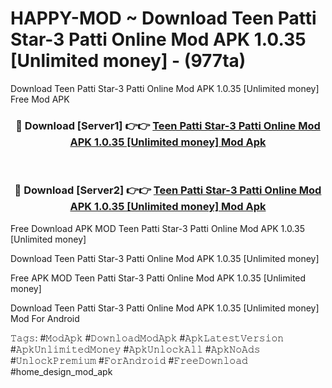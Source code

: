 # HAPPY-MOD ~ Download Teen Patti Star-3 Patti Online Mod APK 1.0.35 [Unlimited money] - (977ta)
Download Teen Patti Star-3 Patti Online Mod APK 1.0.35 [Unlimited money] Free Mod APK

<div align="center">
<h3>🔴 Download [Server1] 👉👉 <a href="https://apk-comot.site?title=Teen_Patti_Star-3_Patti_Online_Mod_APK_1.0.35_[Unlimited_money]">Teen Patti Star-3 Patti Online Mod APK 1.0.35 [Unlimited money] Mod Apk</a></h3><br>

<h3>🔴 Download [Server2] 👉👉 <a href="https://apk-comot.site?title=Teen_Patti_Star-3_Patti_Online_Mod_APK_1.0.35_[Unlimited_money]">Teen Patti Star-3 Patti Online Mod APK 1.0.35 [Unlimited money] Mod Apk</a></h3>
</div>


Free Download APK MOD Teen Patti Star-3 Patti Online Mod APK 1.0.35 [Unlimited money]

Download Teen Patti Star-3 Patti Online Mod APK 1.0.35 [Unlimited money] 

Free APK MOD Teen Patti Star-3 Patti Online Mod APK 1.0.35 [Unlimited money] 

Download Teen Patti Star-3 Patti Online Mod APK 1.0.35 [Unlimited money] Mod For Android

𝚃𝚊𝚐𝚜: #𝙼𝚘𝚍𝙰𝚙𝚔 #𝙳𝚘𝚠𝚗𝚕𝚘𝚊𝚍𝙼𝚘𝚍𝙰𝚙𝚔 #𝙰𝚙𝚔𝙻𝚊𝚝𝚎𝚜𝚝𝚅𝚎𝚛𝚜𝚒𝚘𝚗 #𝙰𝚙𝚔𝚄𝚗𝚕𝚒𝚖𝚒𝚝𝚎𝚍𝙼𝚘𝚗𝚎𝚢 #𝙰𝚙𝚔𝚄𝚗𝚕𝚘𝚌𝚔𝙰𝚕𝚕 #𝙰𝚙𝚔𝙽𝚘𝙰𝚍𝚜 #𝚄𝚗𝚕𝚘𝚌𝚔𝙿𝚛𝚎𝚖𝚒𝚞𝚖 #𝙵𝚘𝚛𝙰𝚗𝚍𝚛𝚘𝚒𝚍 #𝙵𝚛𝚎𝚎𝙳𝚘𝚠𝚗𝚕𝚘𝚊𝚍 #home_design_mod_apk